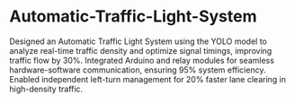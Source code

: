 # Automatic-Traffic-Light-System
Designed an Automatic Traffic Light System using the YOLO model to analyze real-time traffic density and optimize signal timings, improving traffic flow by 30%. Integrated Arduino and relay modules for seamless hardware-software communication, ensuring 95% system efficiency.
Enabled independent left-turn management for 20% faster lane clearing in high-density traffic.
